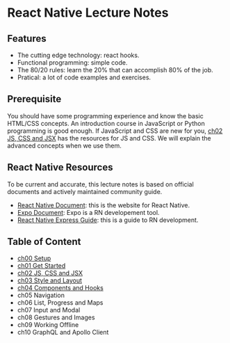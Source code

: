 # React Native Lecture Notes

## Features

- The cutting edge technology: react hooks.
- Functional programming: simple code.
- The 80/20 rules: learn the 20% that can accomplish 80% of the job.
- Pratical: a lot of code examples and exercises.

## Prerequisite

You should have some programming experience and know the basic HTML/CSS concepts. An introduction course in JavaScript or Python programming is good enough. If JavaScript and CSS are new for you, [ch02 JS, CSS and JSX](docs/ch02) has the resources for JS and CSS. We will explain the advanced concepts when we use them.

## React Native Resources

To be current and accurate, this lecture notes is based on official documents and actively maintained community guide.

- [React Native Document](https://reactnative.dev/): this is the website for React Native.
- [Expo Document](https://docs.expo.io/): Expo is a RN developement tool.
- [React Native Express Guide](https://www.reactnative.express/): this is a guide to RN development.

## Table of Content

- [ch00 Setup](docs/ch00)
- [ch01 Get Started](docs/ch01)
- [ch02 JS, CSS and JSX](docs/ch02)
- [ch03 Style and Layout](docs/ch03)
- [ch04 Components and Hooks](docs/ch04)
- ch05 Navigation
- ch06 List, Progress and Maps
- ch07 Input and Modal
- ch08 Gestures and Images
- ch09 Working Offline
- ch10 GraphQL and Apollo Client
